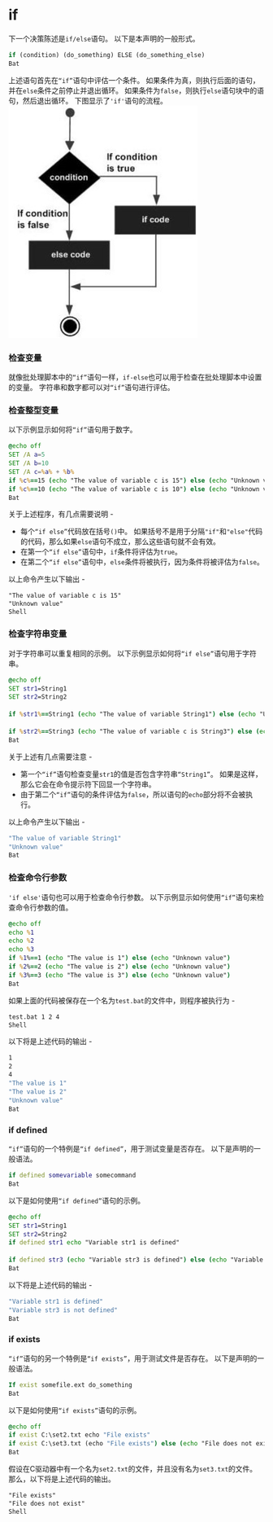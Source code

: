 # if

下一个决策陈述是`if/else`​语句。 以下是本声明的一般形式。

```bat
if (condition) (do_something) ELSE (do_something_else)
Bat
```

上述语句首先在`“if”`​语句中评估一个条件。 如果条件为真，则执行后面的语句，并在`else`​条件之前停止并退出循环。 如果条件为`false`​，则执行`else`​语句块中的语句，然后退出循环。 下图显示了`'if'`​语句的流程。  
​![](assets/net-img-719100105_93376-20240412180908-ktu813q.jpg)

### **检查变量**

就像批处理脚本中的`“if”`​语句一样，`if-else`​也可以用于检查在批处理脚本中设置的变量。 字符串和数字都可以对`“if”`​语句进行评估。

### **检查整型变量**

以下示例显示如何将`“if”`​语句用于数字。

```bat
@echo off 
SET /A a=5 
SET /A b=10
SET /A c=%a% + %b% 
if %c%==15 (echo "The value of variable c is 15") else (echo "Unknown value") 
if %c%==10 (echo "The value of variable c is 10") else (echo "Unknown value")
Bat
```

关于上述程序，有几点需要说明 -

- 每个`“if else”`​代码放在括号`()`​中。 如果括号不是用于分隔`"if"`​和`"else"`​代码的代码，那么如果`else`​语句不成立，那么这些语句就不会有效。
- 在第一个`“if else”`​语句中，`if`​条件将评估为`true`​。
- 在第二个`“if else”`​语句中，`else`​条件将被执行，因为条件将被评估为`false`​。

以上命令产生以下输出 -

```shell
"The value of variable c is 15" 
"Unknown value"
Shell
```

### **检查字符串变量**

对于字符串可以重复相同的示例。 以下示例显示如何将`“if else”`​语句用于字符串。

```bat
@echo off 
SET str1=String1 
SET str2=String2 

if %str1%==String1 (echo "The value of variable String1") else (echo "Unknown value") 

if %str2%==String3 (echo "The value of variable c is String3") else (echo "Unknown value")
Bat
```

关于上述有几点需要注意 -

- 第一个`“if”`​语句检查变量`str1`​的值是否包含字符串`“String1”`​。 如果是这样，那么它会在命令提示符下回显一个字符串。
- 由于第二个`“if”`​语句的条件评估为`false`​，所以语句的`echo`​部分将不会被执行。

以上命令产生以下输出 -

```bat
"The value of variable String1" 
"Unknown value"
Bat
```

### **检查命令行参数**

​`'if else'`​语句也可以用于检查命令行参数。 以下示例显示如何使用`“if”`​语句来检查命令行参数的值。

```bat
@echo off 
echo %1 
echo %2 
echo %3 
if %1%==1 (echo "The value is 1") else (echo "Unknown value") 
if %2%==2 (echo "The value is 2") else (echo "Unknown value") 
if %3%==3 (echo "The value is 3") else (echo "Unknown value")
Bat
```

如果上面的代码被保存在一个名为`test.bat`​的文件中，则程序被执行为 -

```shell
test.bat 1 2 4
Shell
```

以下将是上述代码的输出 -

```bat
1 
2 
4 
"The value is 1" 
"The value is 2" 
"Unknown value"
Bat
```

### **if defined**

​`“if”`​语句的一个特例是`“if defined”`​，用于测试变量是否存在。 以下是声明的一般语法。

```bat
if defined somevariable somecommand
Bat
```

以下是如何使用`“if defined”`​语句的示例。

```bat
@echo off 
SET str1=String1 
SET str2=String2 
if defined str1 echo "Variable str1 is defined"

if defined str3 (echo "Variable str3 is defined") else (echo "Variable str3 is not defined")
Bat
```

以下将是上述代码的输出 -

```bat
"Variable str1 is defined" 
"Variable str3 is not defined"
Bat
```

### **if exists**

​`“if”`​语句的另一个特例是`“if exists”`​，用于测试文件是否存在。 以下是声明的一般语法。

```bat
If exist somefile.ext do_something
Bat
```

以下是如何使用`“if exists”`​语句的示例。

```bat
@echo off 
if exist C:\set2.txt echo "File exists" 
if exist C:\set3.txt (echo "File exists") else (echo "File does not exist")
Bat
```

假设在C驱动器中有一个名为`set2.txt`​的文件，并且没有名为`set3.txt`​的文件。 那么，以下将是上述代码的输出。

```shell
"File exists"
"File does not exist"
Shell
```
